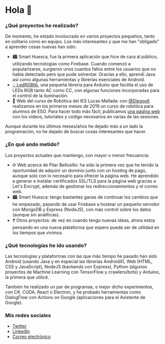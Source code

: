 # Hola 👋


### ¿Qué proyectos he realizado?
De momento, he estado involucrado en varios proyectos pequeños, tanto en solitario como en equipo. Los más interesantes y que me han "obligado" a aprender cosas nuevas han sido:

- 🏙 Smart Huesca, fue la primera aplicación que hice de cara al público, utilizando tecnologías como Firebase. Cuando comenzó a popularizarse, surgieron unos cuantos fallos entre los usuarios que no había detectado pero que pude solventar. Gracias a ello, aprendí Java así como algunas herramientas y librerías esenciales de Android.
- [💡 LedRGBlib](https://github.com/alexbertis/LibreriaLedRGB), una pequeña librería para Arduino que facilita el uso de LEDs RGB tanto AC como CC, con algunas funciones incorporadas para el control de la iluminación.
- 🤖 Web del curso de Robótica del IES Lucas Mallada: con [@Diegox6](https://github.com/Diegox6) realizamos en los primeros meses de 2019 un curso de robótica para alumnos de ESO. Para hacer todo más fácil, publicamos [una página web](https://robotica-lucas.github.io) con los vídeos, tutoriales y código necesarios en varias de las sesiones.

Aunque durante los últimos meses/años he dejado más a un lado la programación, no he dejado de buscar cosas interesantes que hacer.

### ¿En qué ando metido?
Los proyectos actuales que mantengo, con mayor o menor frecuencia:
- 🌐 Web acerca de Pilar Bellosillo: ha sido la primera vez que he tenido la oportunidad de adquirir un dominio junto con un hosting de pago, aunque solo con lo necesario para ofrecer la página web. He aprendido a generar e instalar certificados SSL/TLS para la página web gracias a Let's Encrypt, además de gestionar los redireccionamientos y el correo web.
- 🏙 Smart Huesca: tengo bastantes ganas de continuar los cambios que he empezado, pasando de usar Firebase a hostear un pequeño servidor con MongoDB y Express (NodeJS), con más control sobre los datos (aunque sin analíticas).
- ❓ Otros proyectos: de vez en cuando tengo nuevas ideas, ahora estoy pensando en una nueva plataforma que espero pueda ser de utilidad en los tiempos que vivimos.

### ¿Qué tecnologías he ido usando?
Las tecnologías y plataformas con las que más tiempo he pasado han sido Android (usando Java y en especial las librerías AndroidX), Web (HTML, CSS y JavaScript), NodeJS (backends con Express), Python (algunos proyectos de Machine Learning con TensorFlow y crawlers/bots) y Arduino, la primera que utilicé.

También he realizado un par de programas, o mejor dicho experimentos, con C#, CUDA, React o Electron, y he probado herramientas como DialogFlow con Actions on Google (aplicaciones para el Asistente de Google).

### Mis redes sociales

- [Twitter](https://twitter.com/alexberti02)
- [LinkedIn](https://www.linkedin.com/in/alejandro-bertinelli/)
- [Correo electrónico](mailto:alexberti02@gmail.com)
